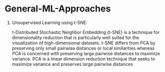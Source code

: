 # General-ML-Approaches
1. Unsupervised Learning using t-SNE:

   t-Distributed Stochastic Neighbor Embedding (t-SNE) is a technique for dimensionality reduction that is particularly well suited for the 
   visualization of high-dimensional datasets. 
   t-SNE differs from PCA by preserving only small pairwise distances or local similarities whereas PCA is concerned with preserving large pairwise
   distances to maximize variance.
   PCA is a linear dimension reduction technique that seeks to maximize variance and preserves large pairwise distances
